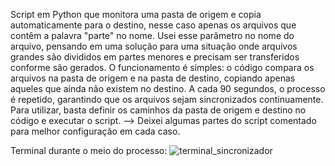 Script em Python que monitora uma pasta de origem e copia automaticamente para o destino, nesse caso apenas os arquivos que contêm a palavra "parte" no nome. Usei esse parâmetro no nome do arquivo, pensando em uma solução para uma situação onde arquivos grandes 
são divididos em partes menores e precisam ser transferidos conforme são gerados. O funcionamento é simples: o código compara os arquivos na pasta de origem e na pasta de destino, copiando apenas aqueles que ainda não existem no destino. A cada 90 segundos, 
o processo é repetido, garantindo que os arquivos sejam sincronizados continuamente. Para utilizar, basta definir os caminhos da pasta de origem e destino no código e executar o script.
--> Deixei algumas partes do script comentado para melhor configuração em cada caso.

Terminal durante o meio do processo:
![terminal_sincronizador](https://github.com/user-attachments/assets/15dd5c6e-fa6a-42b6-b89a-18e2c9a942ca)
